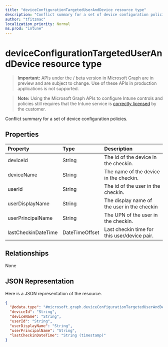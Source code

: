 ```yaml
---
title: "deviceConfigurationTargetedUserAndDevice resource type"
description: "Conflict summary for a set of device configuration policies."
author: "tfitzmac"
localization_priority: Normal
ms.prod: "intune"
---
```


# deviceConfigurationTargetedUserAndDevice resource type

> **Important:** APIs under the / beta version in Microsoft Graph are in preview and are subject to change. Use of these APIs in production applications is not supported.

> **Note:** Using the Microsoft Graph APIs to configure Intune controls and policies still requires that the Intune service is [correctly licensed](https://go.microsoft.com/fwlink/?linkid=839381) by the customer.

Conflict summary for a set of device configuration policies.
## Properties
|Property|Type|Description|
|:---|:---|:---|
|deviceId|String|The id of the device in the checkin.|
|deviceName|String|The name of the device in the checkin.|
|userId|String|The id of the user in the checkin.|
|userDisplayName|String|The display name of the user in the checkin|
|userPrincipalName|String|The UPN of the user in the checkin.|
|lastCheckinDateTime|DateTimeOffset|Last checkin time for this user/device pair.|

## Relationships
None
## JSON Representation
Here is a JSON representation of the resource.
<!-- {
  "blockType": "resource",
  "@odata.type": "microsoft.graph.deviceConfigurationTargetedUserAndDevice"
}
-->
``` json
{
  "@odata.type": "#microsoft.graph.deviceConfigurationTargetedUserAndDevice",
  "deviceId": "String",
  "deviceName": "String",
  "userId": "String",
  "userDisplayName": "String",
  "userPrincipalName": "String",
  "lastCheckinDateTime": "String (timestamp)"
}
```





